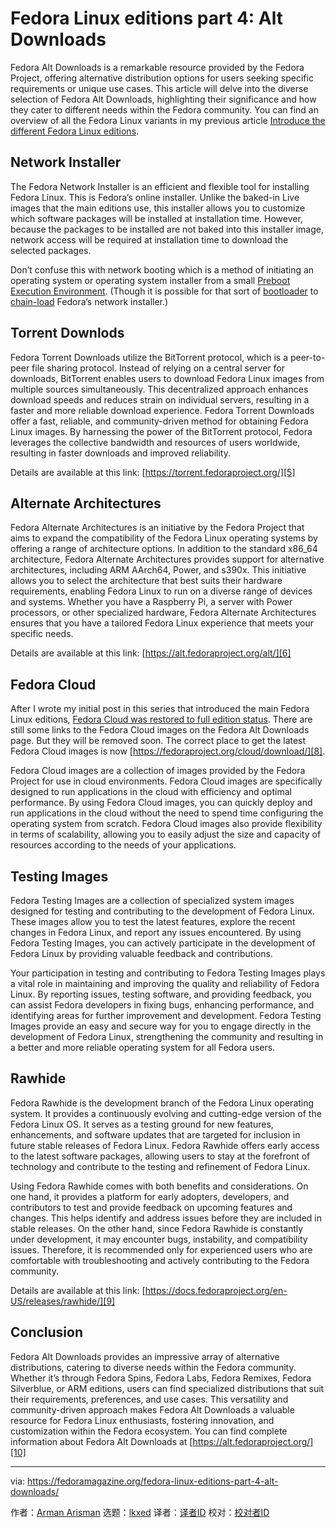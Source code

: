 [#]: subject: "Fedora Linux editions part 4: Alt Downloads"
[#]: via: "https://fedoramagazine.org/fedora-linux-editions-part-4-alt-downloads/"
[#]: author: "Arman Arisman https://fedoramagazine.org/author/armanwu/"
[#]: collector: "lkxed"
[#]: translator: "geekpi"
[#]: reviewer: " "
[#]: publisher: " "
[#]: url: " "

Fedora Linux editions part 4: Alt Downloads
======

Fedora Alt Downloads is a remarkable resource provided by the Fedora Project, offering alternative distribution options for users seeking specific requirements or unique use cases. This article will delve into the diverse selection of Fedora Alt Downloads, highlighting their significance and how they cater to different needs within the Fedora community. You can find an overview of all the Fedora Linux variants in my previous article [Introduce the different Fedora Linux editions][1].

## Network Installer

The Fedora Network Installer is an efficient and flexible tool for installing Fedora Linux. This is Fedora’s online installer. Unlike the baked-in Live images that the main editions use, this installer allows you to customize which software packages will be installed at installation time. However, because the packages to be installed are not baked into this installer image, network access will be required at installation time to download the selected packages.

Don’t confuse this with network booting which is a method of initiating an operating system or operating system installer from a small [Preboot Execution Environment][2]. (Though it is possible for that sort of [bootloader][3] to [chain-load][4] Fedora’s network installer.)

## Torrent Downlods

Fedora Torrent Downloads utilize the BitTorrent protocol, which is a peer-to-peer file sharing protocol. Instead of relying on a central server for downloads, BitTorrent enables users to download Fedora Linux images from multiple sources simultaneously. This decentralized approach enhances download speeds and reduces strain on individual servers, resulting in a faster and more reliable download experience. Fedora Torrent Downloads offer a fast, reliable, and community-driven method for obtaining Fedora Linux images. By harnessing the power of the BitTorrent protocol, Fedora leverages the collective bandwidth and resources of users worldwide, resulting in faster downloads and improved reliability.

Details are available at this link: [https://torrent.fedoraproject.org/][5]

## Alternate Architectures

Fedora Alternate Architectures is an initiative by the Fedora Project that aims to expand the compatibility of the Fedora Linux operating systems by offering a range of architecture options. In addition to the standard x86_64 architecture, Fedora Alternate Architectures provides support for alternative architectures, including ARM AArch64, Power, and s390x. This initiative allows you to select the architecture that best suits their hardware requirements, enabling Fedora Linux to run on a diverse range of devices and systems. Whether you have a Raspberry Pi, a server with Power processors, or other specialized hardware, Fedora Alternate Architectures ensures that you have a tailored Fedora Linux experience that meets your specific needs.

Details are available at this link: [https://alt.fedoraproject.org/alt/][6]

## Fedora Cloud

After I wrote my initial post in this series that introduced the main Fedora Linux editions, [Fedora Cloud was restored to full edition status][7]. There are still some links to the Fedora Cloud images on the Fedora Alt Downloads page. But they will be removed soon. The correct place to get the latest Fedora Cloud images is now [https://fedoraproject.org/cloud/download/][8].

Fedora Cloud images are a collection of images provided by the Fedora Project for use in cloud environments. Fedora Cloud images are specifically designed to run applications in the cloud with efficiency and optimal performance. By using Fedora Cloud images, you can quickly deploy and run applications in the cloud without the need to spend time configuring the operating system from scratch. Fedora Cloud images also provide flexibility in terms of scalability, allowing you to easily adjust the size and capacity of resources according to the needs of your applications.

## Testing Images

Fedora Testing Images are a collection of specialized system images designed for testing and contributing to the development of Fedora Linux. These images allow you to test the latest features, explore the recent changes in Fedora Linux, and report any issues encountered. By using Fedora Testing Images, you can actively participate in the development of Fedora Linux by providing valuable feedback and contributions.

Your participation in testing and contributing to Fedora Testing Images plays a vital role in maintaining and improving the quality and reliability of Fedora Linux. By reporting issues, testing software, and providing feedback, you can assist Fedora developers in fixing bugs, enhancing performance, and identifying areas for further improvement and development. Fedora Testing Images provide an easy and secure way for you to engage directly in the development of Fedora Linux, strengthening the community and resulting in a better and more reliable operating system for all Fedora users.

## Rawhide

Fedora Rawhide is the development branch of the Fedora Linux operating system. It provides a continuously evolving and cutting-edge version of the Fedora Linux OS. It serves as a testing ground for new features, enhancements, and software updates that are targeted for inclusion in future stable releases of Fedora Linux. Fedora Rawhide offers early access to the latest software packages, allowing users to stay at the forefront of technology and contribute to the testing and refinement of Fedora Linux.

Using Fedora Rawhide comes with both benefits and considerations. On one hand, it provides a platform for early adopters, developers, and contributors to test and provide feedback on upcoming features and changes. This helps identify and address issues before they are included in stable releases. On the other hand, since Fedora Rawhide is constantly under development, it may encounter bugs, instability, and compatibility issues. Therefore, it is recommended only for experienced users who are comfortable with troubleshooting and actively contributing to the Fedora community.

Details are available at this link: [https://docs.fedoraproject.org/en-US/releases/rawhide/][9]

## Conclusion

Fedora Alt Downloads provides an impressive array of alternative distributions, catering to diverse needs within the Fedora community. Whether it’s through Fedora Spins, Fedora Labs, Fedora Remixes, Fedora Silverblue, or ARM editions, users can find specialized distributions that suit their requirements, preferences, and use cases. This versatility and community-driven approach makes Fedora Alt Downloads a valuable resource for Fedora Linux enthusiasts, fostering innovation, and customization within the Fedora ecosystem. You can find complete information about Fedora Alt Downloads at [https://alt.fedoraproject.org/][10]

--------------------------------------------------------------------------------

via: https://fedoramagazine.org/fedora-linux-editions-part-4-alt-downloads/

作者：[Arman Arisman][a]
选题：[lkxed][b]
译者：[译者ID](https://github.com/译者ID)
校对：[校对者ID](https://github.com/校对者ID)

[a]: https://fedoramagazine.org/author/armanwu/
[b]: https://github.com/lkxed/
[1]: https://fedoramagazine.org/introduce-the-different-fedora-linux-editions/
[2]: https://en.wikipedia.org/wiki/Preboot_Execution_Environment
[3]: https://en.wikipedia.org/wiki/Bootloader
[4]: https://en.wikipedia.org/wiki/Chain_loading
[5]: https://torrent.fedoraproject.org/
[6]: https://alt.fedoraproject.org/alt/
[7]: https://fedoraproject.org/wiki/Changes/RestoreCloudEdition
[8]: https://fedoraproject.org/cloud/download/
[9]: https://docs.fedoraproject.org/en-US/releases/rawhide/
[10]: https://alt.fedoraproject.org/
